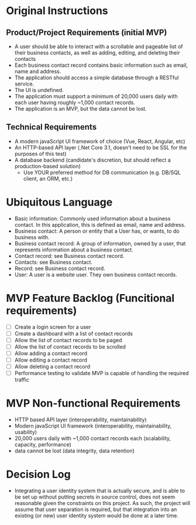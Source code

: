 # Original Instructions

## Product/Project Requirements (initial MVP)
- A user should be able to interact with a scrollable and pageable list of their business contacts, as well as adding, editing, and deleting their contacts
- Each business contact record contains basic information such as email, name and address.
- The application should access a simple database through a RESTful service.
- The UI is undefined.
- The application must support a minimum of 20,000 users daily with each user having roughly ~1,000 contact records.
- The application is an MVP, but the data cannot be lost.

## Technical Requirements
- A modern javaScript UI framework of choice (Vue, React, Angular, etc)
- An HTTP-based API layer (.Net Core 3.1, doesn't need to be SSL for the purposes of this test)
- A database backend (candidate's discretion, but should reflect a production-based solution)
  - Use YOUR preferred method for DB communication (e.g. DB/SQL client, an ORM, etc.)

# Ubiquitous Language
- Basic information: Commonly used information about a business contact. In this application, this is defined as email, name and address.
- Business contact: A person or entity that a User has, or wants, to do business with.
- Business contact record: A group of information, owned by a user, that represents information about a business contact.
- Contact record: see Business contact record.
- Contacts: see Business contact.
- Record: see Business contact record.
- User: A user is a website user. They own business contact records.

# MVP Feature Backlog (Funcitional requirements)
- [ ] Create a login screen for a user
- [ ] Create a dashboard with a list of contact records
- [ ] Allow the list of contact records to be paged
- [ ] Allow the list of contact records to be scrolled
- [ ] Allow adding a contact record
- [ ] Allow editing a contact record
- [ ] Allow deleting a contact record
- [ ] Performance testing to validate MVP is capable of handling the required traffic

# MVP Non-functional Requirements
- HTTP based API layer (interoperability, maintainability)
- Modern javaScript UI framework (interoperability, maintainability, usability)
- 20,000 users daily with ~1,000 contact records each (scalability, capacity, performance)
- data cannot be lost (data integrity, data retention)

# Decision Log
- Integrating a user identity system that is actually secure, and is able to be set up without putting secrets in source control, does not seem reasonable given the constraints on this project.  As such, the project will assume that user separation is required, but that integration into an existing (or new) user identity system would be done at a later time.
